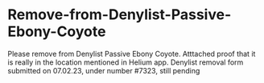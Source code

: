 # Remove-from-Denylist-Passive-Ebony-Coyote
Please remove from Denylist Passive Ebony Coyote. Atttached proof that it is really in the location mentioned in Helium app. Denylist removal form submitted on 07.02.23, under number #7323, still pending
